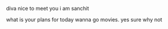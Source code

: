 
diva 
nice to meet you 
i am sanchit

what  is your plans for today wanna go movies.
yes sure why not
